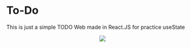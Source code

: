 # To-Do

This is just a simple TODO Web made in React.JS for practice useState

<div align="center">
  <img src="https://github.com/user-attachments/assets/641e8127-a3c2-46d3-b62e-0b15a043c9a9" />
</div>

